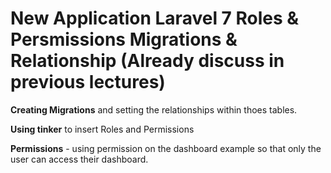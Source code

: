 # New Application Laravel 7 Roles & Persmissions Migrations & Relationship (Already discuss in previous lectures)

**Creating Migrations** and setting the relationships within thoes tables.

**Using tinker** to insert Roles and Permissions

**Permissions** -  using permission on the dashboard example so that only the user can access their dashboard.

